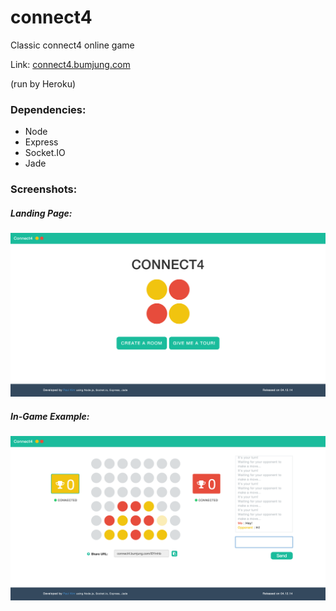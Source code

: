 connect4
========

Classic connect4 online game

Link: [connect4.bumjung.com](http://connect4.bumjung.com)

(run by Heroku)

### Dependencies:

  * Node
  * Express
  * Socket.IO
  * Jade
  
### Screenshots:

##### Landing Page:

![](https://raw.githubusercontent.com/bumjung/connect4/master/static/images/main_page.png)

##### In-Game Example:

![](https://raw.githubusercontent.com/bumjung/connect4/master/static/images/ingame_example.png)
